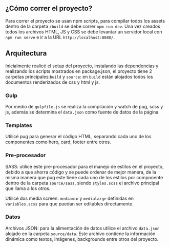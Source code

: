 ## ¿Cómo correr el proyecto?

Para correr el proyecto se usan npm scripts, para compilar todos los assets dentro de la carpeta `/build` se debe correr `npm run dev`. Una vez creados todos los archivos HTML, JS y CSS se debe levantar un servidor local con `npm run serve` e ir a la URL `http://localhost:8080/`.

## Arquitectura

Inicialmente realicé el setup del proyecto, instalando las dependencias y realizando los scripts mostrados en package.json, el proyecto tiene 2 carpetas principales:`build` y `source`: en `build` están alojados todos los documentos renderizados de css y html y js.

### Gulp

Por medio de `gulpfile.js` se realiza la compilación y watch de pug, scss y js, además se determina el `data.json` como fuente de datos de la página.

### Templates

Utilicé pug para generar el código HTML, separando cada uno de los componentes como hero, card, footer entre otros.

### Pre-procesador

SASS: utilicé este pre-procesador para el manejo de estilos en el proyecto, debido a que ahorra código y se puede ordenar de mejor manera, de la misma manera que pug este tiene cada uno de los estilos por componente dentro de la carpeta `source/sass`, siendo `styles.scss` el archivo principal que llama a los otros.

Utilicé dos media screen: `mediamin` y `medialarge` definidas en `variables.scss` para que puedan ser editables directamente.

### Datos

Archivos JSON: para la alimentación de datos utilice el archivo `data.json` alojado en la carpeta `source/data`. Este archivo contiene la información dinámica como textos, imágenes, backgrounds entre otros del proyecto.
